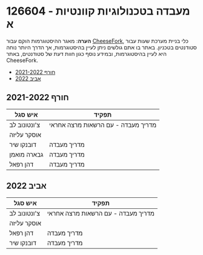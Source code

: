 # 126604 - מעבדה בטכנולוגיות קוונטיות א

**הערה**: מאגר ההיסטוגרמות הוקם עבור [CheeseFork](https://cheesefork.cf/), כלי בניית מערכת שעות עבור סטודנטים בטכניון. באתר בו אתם גולשים ניתן לעיין בהיסטוגרמות, אך הדרך היותר נוחה היא לעיין בהיסטוגרמות, ובמידע נוסף כגון חוות דעת של סטודנטים, באתר CheeseFork.

* [חורף 2021-2022](#202101)
* [אביב 2022](#202102)

<h2 id="202101">חורף 2021-2022</h2>

| איש סגל | תפקיד |
| ---- | ---- |
| צ'ונטונוב לב | מדריך מעבדה - עם הרשאות מרצה אחראי |
| אוסקר עליזה |  |
| דובנקו שיר | מדריך מעבדה |
| גבארה מואמן | מדריך מעבדה |
| דהן רפאל | מדריך מעבדה |

<h2 id="202102">אביב 2022</h2>

| איש סגל | תפקיד |
| ---- | ---- |
| צ'ונטונוב לב | מדריך מעבדה - עם הרשאות מרצה אחראי |
| אוסקר עליזה |  |
| דהן רפאל | מדריך מעבדה |
| דובנקו שיר | מדריך מעבדה |

